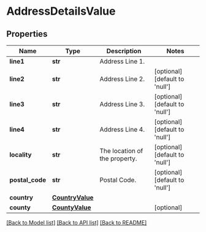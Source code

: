 # AddressDetailsValue

## Properties
Name | Type | Description | Notes
------------ | ------------- | ------------- | -------------
**line1** | **str** | Address Line 1. | 
**line2** | **str** | Address Line 2. | [optional] [default to 'null']
**line3** | **str** | Address Line 3. | [optional] [default to 'null']
**line4** | **str** | Address Line 4. | [optional] [default to 'null']
**locality** | **str** | The location of the property. | [optional] [default to 'null']
**postal_code** | **str** | Postal Code. | [optional] [default to 'null']
**country** | [**CountryValue**](CountryValue.md) |  | 
**county** | [**CountyValue**](CountyValue.md) |  | [optional] 

[[Back to Model list]](../README.md#documentation-for-models) [[Back to API list]](../README.md#documentation-for-api-endpoints) [[Back to README]](../README.md)

